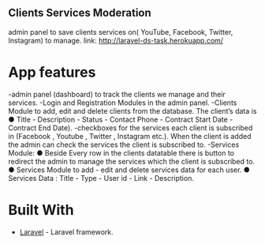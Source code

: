
## Clients Services Moderation

admin panel to save clients services on( YouTube, Facebook, Twitter, Instagram) to manage.
link: http://laravel-ds-task.herokuapp.com/

# App features
-admin panel (dashboard) to track the clients we manage and their services.
-Login and Registration Modules in the admin panel.
-Clients Module to add, edit and delete clients from the database. The client’s data is
    ● Title - Description - Status - Contact Phone - Contract Start Date - Contract End Date).
-checkboxes for the services each client is subscribed in (Facebook , Youtube , Twitter ,
 Instagram etc.). When the client is added the admin can check the services the client is subscribed to. 
-Services Module:
    ● Beside Every row in the clients datatable there is button to redirect the admin to manage the
      services which the client is subscribed to.
    ● Services Module to add - edit and delete services data for each user.
    ● Services Data : Title - Type - User id - Link - Description. 


# Built With

* [Laravel](https://laravel.com/) - Laravel framework.

